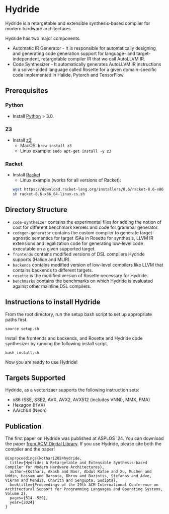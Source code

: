 # Hydride

Hydride is a retargetable and extensible synthesis-based compiler for modern hardware architectures. 

Hydride has two major components:
- Automatic IR Generator - It is responsible for automatically designing and generating code generation support for language- and target-independent, retargetable compiler IR that we call AutoLLVM IR. 
- Code Synthesizer - It automatically generates AutoLLVM IR instructions in a solver-aided language called Rosette for a given domain-specific code implemented in Halide, Pytorch and TensorFlow.

## Prerequisites

### Python
- Install [Python](https://www.python.org/downloads/) > 3.0.

### Z3
- Install [z3](https://github.com/Z3Prover/z3):
    - MacOS: `brew install z3`
    - Linux example: `sudo apt-get install -y z3`

### Racket 
- Install [Racket](https://download.racket-lang.org/)
    - Linux example (works for all versions of Racket): 
    ```bash
    wget https://download.racket-lang.org/installers/8.6/racket-8.6-x86_64-linux-cs.sh
    sh racket-8.6-x86_64-linux-cs.sh
    ```

## Directory Structure
- `code-syntheizer` contains the experimental files for adding the notion of cost for different benchmark kernels and code for grammar generator.
- `codegen-generator` contains the custom compiler to generate target-agnostic semantics for target ISAs in Rosette for synthesis, LLVM IR extensions and legalization code for generating low-level code executable on a given supported target.
- `frontends` contains modified versions of DSL compilers Hydride supports (Halide and MLIR).
- `backends` contains modified version of low-level compilers like LLVM that contains backends to different targets.
- `rosette` is the modified version of Rosette necessary for Hydride.
- `benchmarks` contains the benchmarks on which Hydride is evaluated against other mainline DSL compilers.

## Instructions to install Hydride
From the root directory, run the setup bash script to set up appropriate paths first.
```
source setup.sh
```
Install the frontends and backends, and Rosette and Hydride code synthesizer by running the following install script. 
```
bash install.sh
```
Now you are ready to use Hydride!

## Targets Supported

Hydride, as a vectorizaer supports the following instruction sets:

- x86 (SSE, SSE2, AVX, AVX2, AVX512 (includes VNNI), MMX, FMA)
- Hexagon (HVX)
- AArch64 (Neon)

## Publication

The first paper on Hydride was published at ASPLOS '24. You can download the
paper [from ACM Digital Library](https://dl.acm.org/doi/abs/10.1145/3620665.3640385).
If you use Hydride, please cite both the compiler and the paper!

```
@inproceedings{kothari2024hydride,
  title={Hydride: A Retargetable and Extensible Synthesis-based Compiler for Modern Hardware Architectures},
  author={Kothari, Akash and Noor, Abdul Rafae and Xu, Muchen and Uddin, Hassam and Baronia, Dhruv and Baziotis, Stefanos and Adve, Vikram and Mendis, Charith and Sengupta, Sudipta},
  booktitle={Proceedings of the 29th ACM International Conference on Architectural Support for Programming Languages and Operating Systems, Volume 2},
  pages={514--529},
  year={2024}
}
```

